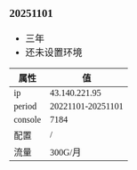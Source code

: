 <span  style="font-family: Simsun,serif; font-size: 17px; ">

### 20251101

- 三年
- 还未设置环境

| 属性      | 值                 |
|---------|-------------------|
| ip      | 43.140.221.95     |
| period  | 20221101-20251101 |
| console | 7184              |
| 配置      | /                 |
| 流量      | 300G/月                 |

</span>